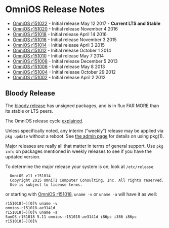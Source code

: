 OmniOS Release Notes
====================

* [OmniOS r151022](ReleaseNotes/r151022.md) - Initial release May 12 2017 - **Current LTS and Stable**
* [OmniOS r151020](ReleaseNotes/r151020.md) - Initial release November 4 2016
* [OmniOS r151018](ReleaseNotes/r151018.md) - Initial release April 14 2016
* [OmniOS r151016](ReleaseNotes/r151016.md) - Initial release November 3 2015
* [OmniOS r151014](ReleaseNotes/r151014.md) - Initial release April 3 2015
* [OmniOS r151012](ReleaseNotes/r151012.md) - Initial release October 1 2014
* [OmniOS r151010](ReleaseNotes/r151010.md) - Initial release May 7 2014
* [OmniOS r151008](ReleaseNotes/r151008.md) - Initial release December 5 2013
* [OmniOS r151006](ReleaseNotes/r151006.md) - Initial release May 8 2013
* [OmniOS r151004](ReleaseNotes/r151004.md) - Initial release October 29 2012
* [OmniOS r151002](ReleaseNotes/r151002.md) - Initial release April 2 2012

## Bloody Release

The [bloody release](Bloody.md) has unsigned packages, and is in flux FAR MORE than its stable or LTS peers.

The OmniOS release cycle [explained](ReleaseCycle.md).

Unless specifically noted, any interim (“weekly”) release may be applied
via `pkg update` without a reboot. See [the admin page](GeneralAdministration.md#PackageManagement)
for details on using pkg(1).

Major releases are really all that matter in terms of general support.
Use `pkg info` on packages mentioned in weekly releases to see if you
have the updated version.

To determine the major release your system is on, look at `/etc/release`

```
  OmniOS v11 r151014
  Copyright 2015 OmniTI Computer Consulting, Inc. All rights reserved.
  Use is subject to license terms.
```

or starting with [OmniOS r151018](ReleaseNotes/r151018.md), `uname -v` or `uname -a` will
have it as well:

```
r151018(~)[0]% uname -v
omnios-r151018-ae3141d
r151018(~)[0]% uname -a
SunOS r151018 5.11 omnios-r151018-ae3141d i86pc i386 i86pc
r151018(~)[0]% 
```